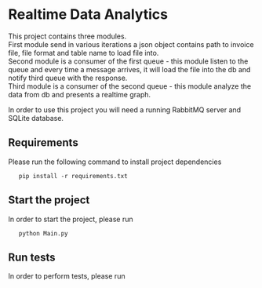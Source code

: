 # Realtime Data Analytics

This project contains three modules.<br />
First module send in various iterations a json object contains path to invoice file, file format and table name to load file into.<br />
Second module is a consumer of the first queue - this module listen to the queue and every time a message arrives, it will load the file into the db and notify third queue with the response.<br />
Third module is a consumer of the second queue - this module analyze the data from db and presents a realtime graph.

In order to use this project you will need a running RabbitMQ server and SQLite database.

## Requirements

Please run the following command to install project dependencies
```
   pip install -r requirements.txt
```
## Start the project

In order to start the project, please run
```
   python Main.py
```

## Run tests

In order to perform tests, please run


